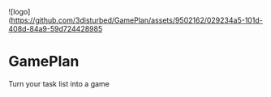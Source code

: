 ![logo](https://github.com/3disturbed/GamePlan/assets/9502162/029234a5-101d-408d-84a9-59d724428985

# GamePlan
Turn your task list into a game

